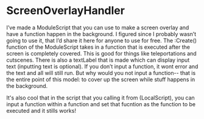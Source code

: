 # ScreenOverlayHandler

I’ve made a ModuleScript that you can use to make a screen overlay and have a function happen in the background. I figured since I probably wasn’t going to use it, that I’d share it here for anyone to use for free. The :Create() function of the ModuleScript takes in a function that is executed after the screen is completely covered. This is good for things like teleportations and cutscenes. There is also a textLabel that is made which can display input text (inputting text is optional). If you don’t input a function, it wont error and the text and all will still run. But why would you not input a function-- that is the entire point of this model: to cover up the screen while stuff happens in the background.

It's also cool that in the script that you calling it from (LocalScript), you can input a function within a function and set that fucntion as the function to be executed and it stills works! 
